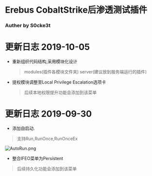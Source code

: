 # Erebus CobaltStrike后渗透测试插件
### Auther by S0cke3t

# 更新日志 2019-10-05
* 重新组织代码结构,采用模块化设计
  >modules(插件各模块文件夹)
  server(建议放到服务端运行的插件)
  
* 提权模块调整至Local Privilege Escalation选项卡
  >后续本地权限提升功能会添加到该菜单

# 更新日志 2019-09-30
* 添加自启动.
>支持Run,RunOnce,RunOnceEx

![AutoRun.png](https://i.loli.net/2019/09/30/db3f67MK8etyu9k.png)
* 整合IFEO菜单为Persistent
>后续持久化功能会添加到该菜单